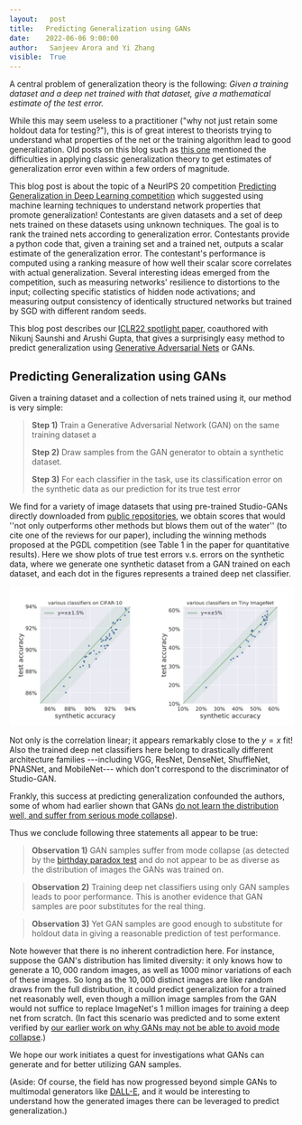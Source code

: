 ```yaml
---
layout:   post
title:   Predicting Generalization using GANs
date:    2022-06-06 9:00:00
author:   Sanjeev Arora and Yi Zhang
visible:  True
---
```


A central problem of generalization theory is the following: *Given a training dataset and a deep net trained with that dataset, give a mathematical estimate of the test error.* 

While this may seem useless to a practitioner ("why not just retain some holdout data for testing?"), this is of great interest to theorists trying to understand what properties of the net or the training algorithm lead to good generalization. Old posts on this blog such as [this one](http://www.offconvex.org/2018/02/17/generalization2/) mentioned the difficulties in applying classic generalization theory to get estimates of generalization error even within a few orders of magnitude.

This blog post is about the topic of a 
 NeurIPS 20 competition [Predicting Generalization in Deep Learning competition](https://sites.google.com/view/pgdl2020) which suggested using machine learning techniques to  understand network properties that promote generalization! Contestants are given datasets and a set of deep nets trained on these datasets using unknown techniques. The goal is to rank the trained nets according to generalization error. Contestants provide a python code that, given a training set and a trained net, outputs a scalar estimate of the generalization error. The contestant's performance is computed using a ranking measure of how well their scalar score correlates with actual generalization. 
 Several interesting ideas emerged from the competition, such as measuring networks' resilience to distortions to the input; collecting specific statistics of hidden node activations; and measuring output consistency of identically structured networks but trained by SGD with different random seeds. 

 
 This blog post describes our [ICLR22 spotlight paper](https://arxiv.org/abs/2111.14212), coauthored with Nikunj Saunshi and Arushi Gupta, that gives a surprisingly easy method to predict generalization using [Generative Adversarial Nets](http://www.offconvex.org/2017/03/15/GANs/) or GANs.  
 


## Predicting Generalization using GANs
Given a training dataset and a collection of nets trained using it, our method is very simple:

>**Step 1)** Train a Generative Adversarial Network (GAN) on the same training dataset a
>
>**Step 2)** Draw samples from the GAN generator to obtain a synthetic dataset.
>
>**Step 3)** For each classifier in the task, use its classification error on the synthetic data as our prediction for its true test error 

We find for a variety of image datasets that using pre-trained Studio-GANs directly downloaded from [public repositories](https://github.com/POSTECH-CVLab/PyTorch-StudioGAN), we obtain scores that would ''not only outperforms other methods but blows them out of the water'' (to cite one of the reviews for our paper), including the winning methods proposed at the PGDL competition (see Table 1 in the paper for quantitative results). Here we show plots of true test errors v.s. errors on the synthetic data, where we generate one synthetic dataset from a GAN trained on each dataset, and each dot in the figures represents a trained deep net classifier.

<p align="center"> <img src="../assets/PGDL_linear_fit.jpg">  
</p>

Not only is the correlation linear; it appears remarkably close to the $y=x$ fit! Also the trained deep net classifiers here belong to drastically different architecture families ---including VGG, ResNet, DenseNet, ShuffleNet, PNASNet, and MobileNet--- which don't correspond to the discriminator of Studio-GAN. 

Frankly, this success at predicting generalization confounded the authors, some of whom had earlier shown that GANs [do not learn the distribution well, and suffer from serious mode collapse](http://www.offconvex.org/2017/07/06/GANs3/)).

Thus we conclude following three statements all appear to be true: 
 

> **Observation 1)** GAN samples suffer from mode collapse (as detected by the [birthday paradox test](http://www.offconvex.org/2017/07/06/GANs3/) and do not appear to be as diverse as the distribution of images the GANs was trained on.  

> **Observation 2)** Training deep net classifiers using only GAN samples leads to poor performance. This is another evidence that GAN samples are poor substitutes for the real thing. 

> **Observation 3)** Yet GAN samples are good enough to substitute for holdout data in giving a reasonable prediction of test performance.


 Note however that there is no inherent contradiction here. For instance, suppose the GAN's distribution has limited diversity: it only knows how to generate a $10,000$  random images, as well as $1000$ minor variations of each of these images. So long as the  $10,000$ distinct images are like random draws from the full distribution, it could  predict generalization for a trained net reasonably well, even though a million image samples from the GAN would not suffice to replace ImageNet's 1 million images for training a deep net from scratch. (In fact this scenario was predicted and to some extent verified by [our earlier work on why GANs may not be able to avoid mode collapse](https://proceedings.mlr.press/v70/arora17a.html).) 


We hope our work initiates a quest for investigations what GANs can generate and for better utilizing GAN samples.

(Aside: Of course, the field has now progressed beyond simple GANs to multimodal generators like [DALL-E](https://openai.com/blog/dall-e/), and it would be interesting to understand how the generated images there can be leveraged to predict generalization.)

